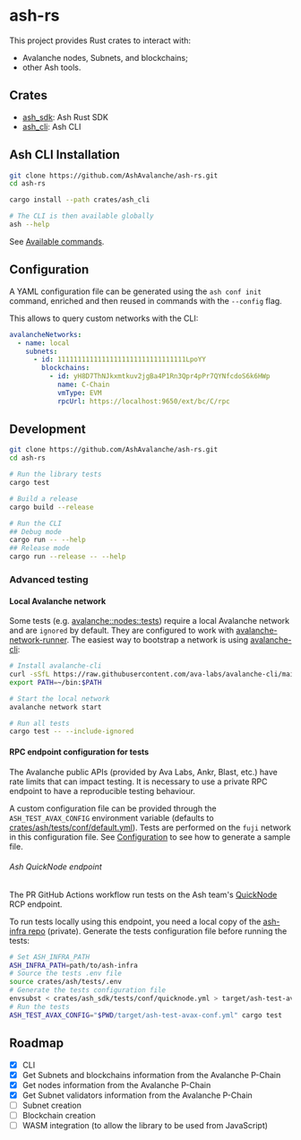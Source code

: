 # ash-rs

This project provides Rust crates to interact with:

- Avalanche nodes, Subnets, and blockchains;
- other Ash tools.

## Crates

- [ash_sdk](crates/ash_sdk): Ash Rust SDK
- [ash_cli](crates/ash_cli): Ash CLI

## Ash CLI Installation

```sh
git clone https://github.com/AshAvalanche/ash-rs.git
cd ash-rs

cargo install --path crates/ash_cli

# The CLI is then available globally
ash --help
```

See [Available commands](crates/ash_cli/README.md#available-commands).

## Configuration

A YAML configuration file can be generated using the `ash conf init` command, enriched and then reused in commands with the `--config` flag.

This allows to query custom networks with the CLI:

```yaml
avalancheNetworks:
  - name: local
    subnets:
      - id: 11111111111111111111111111111111LpoYY
        blockchains:
          - id: yH8D7ThNJkxmtkuv2jgBa4P1Rn3Qpr4pPr7QYNfcdoS6k6HWp
            name: C-Chain
            vmType: EVM
            rpcUrl: https://localhost:9650/ext/bc/C/rpc
```

## Development

```sh
git clone https://github.com/AshAvalanche/ash-rs.git
cd ash-rs

# Run the library tests
cargo test

# Build a release
cargo build --release

# Run the CLI
## Debug mode
cargo run -- --help
## Release mode
cargo run --release -- --help
```

### Advanced testing

#### Local Avalanche network

Some tests (e.g. [avalanche::nodes::tests](./crates/ash/src/avalanche/nodes.rs)) require a local Avalanche network and are `ignored` by default. They are configured to work with [avalanche-network-runner](https://github.com/ava-labs/avalanche-network-runner). The easiest way to bootstrap a network is using [avalanche-cli](https://github.com/ava-labs/avalanche-cli):

```sh
# Install avalanche-cli
curl -sSfL https://raw.githubusercontent.com/ava-labs/avalanche-cli/main/scripts/install.sh | sh -s
export PATH=~/bin:$PATH

# Start the local network
avalanche network start

# Run all tests
cargo test -- --include-ignored
```

#### RPC endpoint configuration for tests

The Avalanche public APIs (provided by Ava Labs, Ankr, Blast, etc.) have rate limits that can impact testing. It is necessary to use a private RPC endpoint to have a reproducible testing behaviour.

A custom configuration file can be provided through the `ASH_TEST_AVAX_CONFIG` environment variable (defaults to [crates/ash/tests/conf/default.yml](./crates/ash/tests/conf/default.yml)). Tests are performed on the `fuji` network in this configuration file. See [Configuration](#configuration) to see how to generate a sample file.

###### Ash QuickNode endpoint

The PR GitHub Actions workflow run tests on the Ash team's [QuickNode](https://www.quicknode.com/) RCP endpoint.

To run tests locally using this endpoint, you need a local copy of the [ash-infra repo](https://github.com/AshAvalanche/ash-infra) (private). Generate the tests configuration file before running the tests:

```sh
# Set ASH_INFRA_PATH
ASH_INFRA_PATH=path/to/ash-infra
# Source the tests .env file
source crates/ash/tests/.env
# Generate the tests configuration file
envsubst < crates/ash_sdk/tests/conf/quicknode.yml > target/ash-test-avax-conf.yml
# Run the tests
ASH_TEST_AVAX_CONFIG="$PWD/target/ash-test-avax-conf.yml" cargo test
```

## Roadmap

- [x] CLI
- [x] Get Subnets and blockchains information from the Avalanche P-Chain
- [x] Get nodes information from the Avalanche P-Chain
- [x] Get Subnet validators information from the Avalanche P-Chain
- [ ] Subnet creation
- [ ] Blockchain creation
- [ ] WASM integration (to allow the library to be used from JavaScript)
